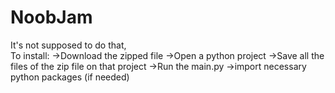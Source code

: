 # NoobJam
It's not supposed to do that,   
To install:
->Download the zipped file
->Open a python project
->Save all the files of the zip file on that project
->Run the main.py
->import necessary python packages (if needed)

